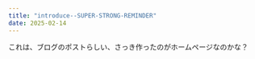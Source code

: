 ```yaml
---
title: "introduce--SUPER-STRONG-REMINDER"
date: 2025-02-14
---
```

これは、ブログのポストらしい、さっき作ったのがホームページなのかな？
